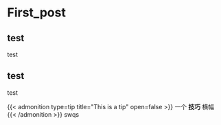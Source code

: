 # First_post


## test
test

## test
test

{{< admonition type=tip title="This is a tip" open=false >}}
一个 **技巧** 横幅
{{< /admonition >}}
swqs
